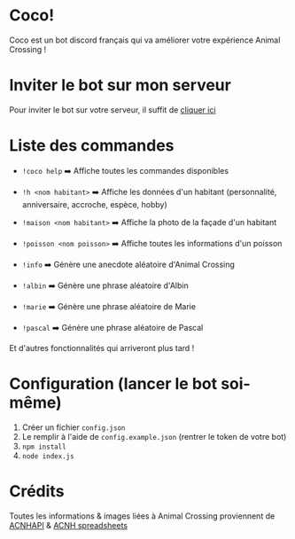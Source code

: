 # Coco!

Coco est un bot discord français qui va améliorer votre expérience Animal Crossing !

# Inviter le bot sur mon serveur

Pour inviter le bot sur votre serveur, il suffit de [cliquer ici](https://discord.com/oauth2/authorize?client_id=744613409865334794&scope=bot)

# Liste des commandes
* `!coco help` ➡️ Affiche toutes les commandes disponibles

* `!h <nom habitant>` ➡️ Affiche les données d'un habitant (personnalité, anniversaire, accroche, espèce, hobby)
* `!maison <nom habitant>` ➡️ Affiche la photo de la façade d'un habitant
* `!poisson <nom poisson>` ➡️ Affiche toutes les informations d'un poisson

* `!info` ➡️ Génère une anecdote aléatoire d'Animal Crossing

* `!albin` ➡️ Génère une phrase aléatoire d'Albin
* `!marie` ➡️ Génère une phrase aléatoire de Marie
* `!pascal` ➡️ Génère une phrase aléatoire de Pascal

Et d'autres fonctionnalités qui arriveront plus tard ! 

# Configuration (lancer le bot soi-même)

1. Créer un fichier `config.json` 
2. Le remplir à l'aide de `config.example.json` (rentrer le token de votre bot)
3. `npm install`
4. `node index.js`

# Crédits

Toutes les informations & images liées à Animal Crossing proviennent de [ACNHAPI](https://github.com/alexislours/ACNHAPI) & [ACNH spreadsheets](https://docs.google.com/spreadsheets/d/13d_LAJPlxMa_DubPTuirkIV4DERBMXbrWQsmSh8ReK4/)
